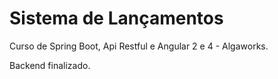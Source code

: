 # Sistema de Lançamentos

Curso de Spring Boot, Api Restful e Angular 2 e 4 - Algaworks.

Backend finalizado.
